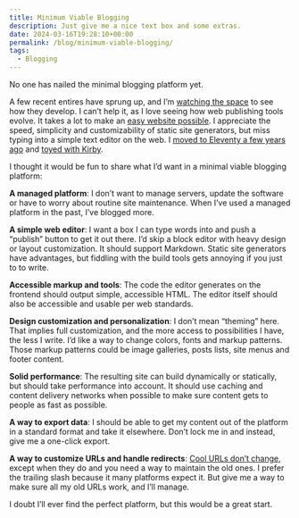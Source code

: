 ```yaml
---
title: Minimum Viable Blogging
description: Just give me a nice text box and some extras.
date: 2024-03-16T19:28:10+00:00
permalink: /blog/minimum-viable-blogging/
tags:
  - Blogging
---
```


No one has nailed the minimal blogging platform yet.

A few recent entires have sprung up, and I’m [watching the space](https://buttondown.email/ownyourweb/archive/issue-05/) to see how they develop. I can’t help it, as I love seeing how web publishing tools evolve. It takes a lot to make an [easy website possible](/blog/easy-websites/). I appreciate the speed, simplicity and customizability of static site generators, but miss typing into a simple text editor on the web. I [moved to Eleventy a few years ago](/blog/2020-redesign/) and [toyed with Kirby](/blog/2023-redesign/).

I thought it would be fun to share what I’d want in a minimal viable blogging platform:

**A managed platform**: I don’t want to manage servers, update the software or have to worry about routine site maintenance. When I’ve used a managed platform in the past, I’ve blogged more.

**A simple web editor**: I want a box I can type words into and push a “publish” button to get it out there. I’d skip a block editor with heavy design or layout customization. It should support Markdown. Static site generators have advantages, but fiddling with the build tools gets annoying if you just to to write.

**Accessible markup and tools**: The code the editor generates on the frontend should output simple, accessible HTML. The editor itself should also be accessible and usable per web standards.

**Design customization and personalization**: I don’t mean “theming” here. That implies full customization, and the more access to possibilities I have, the less I write. I’d like a way to change colors, fonts and markup patterns. Those markup patterns could be image galleries, posts lists, site menus and footer content.

**Solid performance**: The resulting site can build dynamically or statically, but should take performance into account. It should use caching and content delivery networks when possible to make sure content gets to people as fast as possible.

**A way to export data**: I should be able to get my content out of the platform in a standard format and take it elsewhere. Don’t lock me in and instead, give me a one-click export.

**A way to customize URLs and handle redirects**: [Cool URLs don’t change](https://www.w3.org/Provider/Style/URI), except when they do and you need a way to maintain the old ones. I prefer the trailing slash because it many platforms expect it. But give me a way to make sure all my old URLs work, and I’ll manage.

I doubt I’ll ever find the perfect platform, but this would be a great start.
